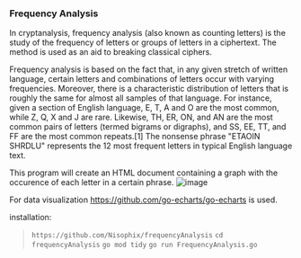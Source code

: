 ### Frequency Analysis

In cryptanalysis, frequency analysis (also known as counting letters) is the study of the frequency of letters or groups of letters in a ciphertext. The method is used as an aid to breaking classical ciphers.

Frequency analysis is based on the fact that, in any given stretch of written language, certain letters and combinations of letters occur with varying frequencies. Moreover, there is a characteristic distribution of letters that is roughly the same for almost all samples of that language. For instance, given a section of English language, E, T, A and O are the most common, while Z, Q, X and J are rare. Likewise, TH, ER, ON, and AN are the most common pairs of letters (termed bigrams or digraphs), and SS, EE, TT, and FF are the most common repeats.[1] The nonsense phrase "ETAOIN SHRDLU" represents the 12 most frequent letters in typical English language text. 

This program will create an HTML document containing a graph with the occurence of each letter in a certain phrase.
![image](https://user-images.githubusercontent.com/89792349/154843261-d536124a-95ee-456c-baf0-8c67faf5c758.png)

For data visualization https://github.com/go-echarts/go-echarts is used.


installation:
> `https://github.com/Nisophix/frequencyAnalysis`
>  `cd frequencyAnalysis`
>  `go mod tidy`
>  `go run FrequencyAnalysis.go`
